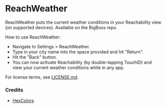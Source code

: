 ReachWeather
============

ReachWeather puts the current weather conditions in your Reachability view (on supported devices). Available on the BigBoss repo.

How to use ReachWeather:

* Navigate to Settings > ReachWeather.
* Type in your city name into the space provided and hit "Return".
* Hit the "Back" button.
* You can now activate Reachability (by double-tapping TouchID) and view your current weather conditions while in any app.

For license terms, see [LICENSE.md](https://github.com/akeaswaran/ReachWeather/blob/master/LICENSE.md).

### Credits

* [HexColors](https://github.com/mRs-/HexColors/)
